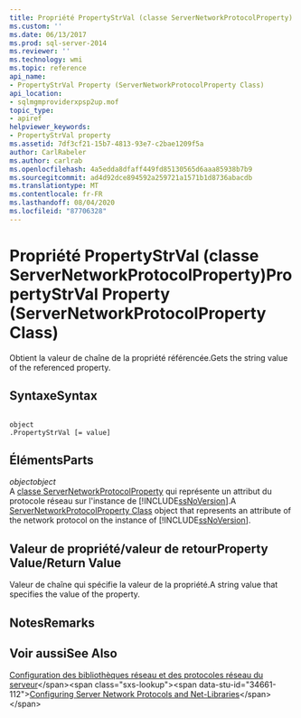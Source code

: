 ```yaml
---
title: Propriété PropertyStrVal (classe ServerNetworkProtocolProperty) | Microsoft Docs
ms.custom: ''
ms.date: 06/13/2017
ms.prod: sql-server-2014
ms.reviewer: ''
ms.technology: wmi
ms.topic: reference
api_name:
- PropertyStrVal Property (ServerNetworkProtocolProperty Class)
api_location:
- sqlmgmproviderxpsp2up.mof
topic_type:
- apiref
helpviewer_keywords:
- PropertyStrVal property
ms.assetid: 7df3cf21-15b7-4813-93e7-c2bae1209f5a
author: CarlRabeler
ms.author: carlrab
ms.openlocfilehash: 4a5edda8dfaff449fd85130565d6aaa85938b7b9
ms.sourcegitcommit: ad4d92dce894592a259721a1571b1d8736abacdb
ms.translationtype: MT
ms.contentlocale: fr-FR
ms.lasthandoff: 08/04/2020
ms.locfileid: "87706328"
---
```

# <a name="propertystrval-property-servernetworkprotocolproperty-class"></a><span data-ttu-id="34661-102">Propriété PropertyStrVal (classe ServerNetworkProtocolProperty)</span><span class="sxs-lookup"><span data-stu-id="34661-102">PropertyStrVal Property (ServerNetworkProtocolProperty Class)</span></span>
  <span data-ttu-id="34661-103">Obtient la valeur de chaîne de la propriété référencée.</span><span class="sxs-lookup"><span data-stu-id="34661-103">Gets the string value of the referenced property.</span></span>  
  
## <a name="syntax"></a><span data-ttu-id="34661-104">Syntaxe</span><span class="sxs-lookup"><span data-stu-id="34661-104">Syntax</span></span>  
  
```  
  
object  
.PropertyStrVal [= value]  
```  
  
## <a name="parts"></a><span data-ttu-id="34661-105">Éléments</span><span class="sxs-lookup"><span data-stu-id="34661-105">Parts</span></span>  
 <span data-ttu-id="34661-106">*object*</span><span class="sxs-lookup"><span data-stu-id="34661-106">*object*</span></span>  
 <span data-ttu-id="34661-107">A [classe ServerNetworkProtocolProperty](servernetworkprotocolproperty-class.md) qui représente un attribut du protocole réseau sur l'instance de [!INCLUDE[ssNoVersion](../../../includes/ssnoversion-md.md)].</span><span class="sxs-lookup"><span data-stu-id="34661-107">A [ServerNetworkProtocolProperty Class](servernetworkprotocolproperty-class.md) object that represents an attribute of the network protocol on the instance of [!INCLUDE[ssNoVersion](../../../includes/ssnoversion-md.md)].</span></span>  
  
## <a name="property-valuereturn-value"></a><span data-ttu-id="34661-108">Valeur de propriété/valeur de retour</span><span class="sxs-lookup"><span data-stu-id="34661-108">Property Value/Return Value</span></span>  
 <span data-ttu-id="34661-109">Valeur de chaîne qui spécifie la valeur de la propriété.</span><span class="sxs-lookup"><span data-stu-id="34661-109">A string value that specifies the value of the property.</span></span>  
  
## <a name="remarks"></a><span data-ttu-id="34661-110">Notes</span><span class="sxs-lookup"><span data-stu-id="34661-110">Remarks</span></span>  
  
## <a name="see-also"></a><span data-ttu-id="34661-111">Voir aussi</span><span class="sxs-lookup"><span data-stu-id="34661-111">See Also</span></span>  
 <span data-ttu-id="34661-112">[Configuration des bibliothèques réseau et des protocoles réseau du serveur](https://msdn.microsoft.com/library/ms177485\(v=sql.100\).aspx)</span><span class="sxs-lookup"><span data-stu-id="34661-112">[Configuring Server Network Protocols and Net-Libraries](https://msdn.microsoft.com/library/ms177485\(v=sql.100\).aspx)</span></span>  
  
  
